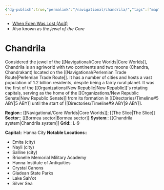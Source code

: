 ```yaml
---
{"dg-publish":true,"permalink":"/navigational/chandrila/","tags":["map","planet","core","bormea","perlemian"]}
---
```


- [When Eden Was Lost (Ao3)](https://archiveofourown.org/works/19334440/chapters/45992584)
- Also known as *the jewel of the Core*
# Chandrila

Considered the jewel of the [[Navigational/Core Worlds\|Core Worlds]], Chandrila is an agriworld with two continents and two moons (Chandra, Chandrakant) located on the [[Navigational/Perlemian Trade Route\|Perlemian Trade Route]]. It has a number of cities and hosts a vast population of 1.2 billion residents, despite being a fairly rural planet. It was the first of the [[Organizations/New Republic\|New Republic]]'s rotating capitals, serving as the home of the [[Organizations/New Republic Senate\|New Republic Senate]] from its formation in [[Directories/Timeline#5 ABY\|5 ABY]] until the start of [[Directories/Timeline#9 ABY\|9 ABY]]. 

**Region**::  [[Navigational/Core Worlds\|Core Worlds]]; [[The Slice\|The Slice]]
**Sector**::  [[Bormea sector\|Bormea sector]]
**System**::  [[Chandrila system\|Chandrila system]]
**Grid**::  L-9

**Capital**::  Hanna City 
**Notable Locations**::  
- Emita (city)
- Nayli (city)
- Salline (city)
- Brionelle Memorial Military Academy
- Hanna Institute of Antiquities
- Crystal Canons 
- Gladean State Parks 
- Lake Sah'ot
- Silver Sea 